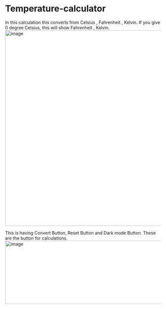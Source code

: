 # Temperature-calculator
In this calculation this converts from Celsius , Fahrenheit , Kelvin. 
If you give 0 degree Celsius, this will show Fahrenheit , Kelvin.
<img width="557" height="631" alt="image" src="https://github.com/user-attachments/assets/2f6054a2-fc3e-438b-b9f9-8e87aeb4f243" />

This is having Convert Button, Reset Button and Dark mode Button.
These are the button for calculations.
<img width="507" height="204" alt="image" src="https://github.com/user-attachments/assets/42593057-aa27-412e-8ff8-edbf14c96c5d" />

